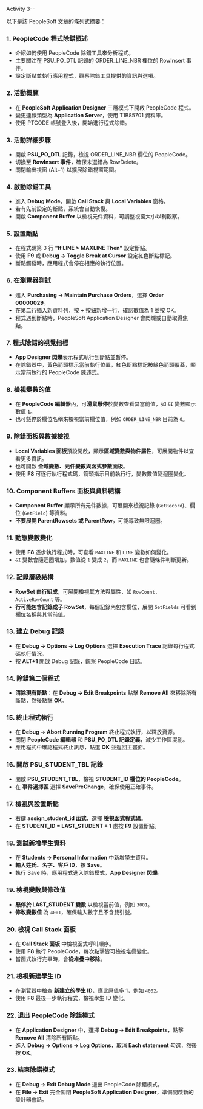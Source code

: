 Activity 3-- 

以下是該 PeopleSoft 文章的條列式摘要：

### 1. **PeopleCode 程式除錯概述**
- 介紹如何使用 PeopleCode 除錯工具來分析程式。
- 主要關注在 PSU_PO_DTL 記錄的 ORDER_LINE_NBR 欄位的 RowInsert 事件。
- 設定斷點並執行應用程式，觀察除錯工具提供的資訊與選項。

### 2. **活動概覽**
- 在 **PeopleSoft Application Designer** 三層模式下開啟 PeopleCode 程式。
- 變更連線類型為 **Application Server**，使用 T1B85701 資料庫。
- 使用 PTCODE 帳號登入後，開始進行程式除錯。

### 3. **活動詳細步驟**
- 開啟 **PSU_PO_DTL** 記錄，檢視 ORDER_LINE_NBR 欄位的 PeopleCode。
- 切換至 **RowInsert 事件**，確保未選錯為 RowDelete。
- 關閉輸出視窗 (Alt+1) 以擴展除錯視窗範圍。

### 4. **啟動除錯工具**
- 進入 **Debug Mode**，開啟 **Call Stack** 與 **Local Variables** 窗格。
- 若有先前設定的斷點，系統會自動恢復。
- 開啟 **Component Buffer** 以檢視元件資料，可調整視窗大小以利觀察。

### 5. **設置斷點**
- 在程式碼第 3 行 **"If LINE > MAXLINE Then"** 設定斷點。
- 使用 **F9** 或 **Debug → Toggle Break at Cursor** 設定紅色斷點標記。
- 斷點觸發時，應用程式會停在相應的執行位置。

### 6. **在瀏覽器測試**
- 進入 **Purchasing → Maintain Purchase Orders**，選擇 **Order 00000029**。
- 在第二行插入新資料列，按 **+** 按鈕新增一行，確認數值為 1 並按 OK。
- 程式遇到斷點時，PeopleSoft Application Designer 會閃爍或自動取得焦點。


### 7. **程式除錯的視覺指標**
- **App Designer 閃爍**表示程式執行到斷點並暫停。
- 在除錯器中，黃色箭頭標示當前執行位置，紅色斷點標記被綠色箭頭覆蓋，顯示當前執行的 PeopleCode 陳述式。

### 8. **檢視變數的值**
- 在 **PeopleCode 編輯器**內，可**滑鼠懸停**於變數查看其當前值，如 `&I` 變數顯示數值 `1`。
- 也可懸停於欄位名稱來檢視當前欄位值，例如 `ORDER_LINE_NBR` 目前為 `0`。

### 9. **除錯面板與數據檢視**
- **Local Variables 面板**預設開啟，顯示**區域變數與物件屬性**，可展開物件以查看更多資訊。
- 也可開啟 **全域變數、元件變數與函式參數面板**。
- 使用 **F8** 可逐行執行程式碼，箭頭指示目前執行行，變數數值隨迴圈變化。

### 10. **Component Buffers 面板與資料結構**
- **Component Buffer** 顯示所有元件數據，可展開來檢視記錄 (`GetRecord`)、欄位 (`GetField`) 等資料。
- **不要展開 ParentRowsets 或 ParentRow**，可能導致無限迴圈。

### 11. **動態變數變化**
- 使用 **F8** 逐步執行程式時，可查看 `MAXLINE` 和 `LINE` 變數如何變化。
- `&I` 變數會隨迴圈增加，數值從 `1` 變成 `2`，而 `MAXLINE` 也會隨條件判斷更新。

### 12. **記錄層級結構**
- **RowSet 由行組成**，可展開檢視其方法與屬性，如 `RowCount, ActiveRowCount` 等。
- **行可能包含記錄或子 RowSet**，每個記錄內包含欄位，展開 `GetFields` 可看到欄位名稱與其當前值。

### 13. **建立 Debug 記錄**
- 在 **Debug → Options → Log Options** 選擇 **Execution Trace** 記錄每行程式碼執行情況。
- 按 **ALT+1** 開啟 Debug 記錄，觀察 PeopleCode 日誌。

### 14. **除錯第二個程式**
- **清除現有斷點**：在 **Debug → Edit Breakpoints** 點擊 **Remove All** 來移除所有斷點，然後點擊 **OK**。



### 15. **終止程式執行**
- 在 **Debug → Abort Running Program** 終止程式執行，以釋放資源。
- 關閉 **PeopleCode 編輯器** 和 **PSU_PO_DTL 記錄定義**，減少工作區混亂。
- 應用程式中確認程式終止訊息，點選 **OK** 並返回主畫面。

### 16. **開啟 PSU_STUDENT_TBL 記錄**
- 開啟 **PSU_STUDENT_TBL**，檢視 **STUDENT_ID 欄位的 PeopleCode**。
- 在 **事件選擇區** 選擇 **SavePreChange**，確保使用正確事件。

### 17. **檢視與設置斷點**
- 右鍵 **assign_student_id 函式**，選擇 **檢視函式程式碼**。
- 在 **STUDENT_ID = LAST_STUDENT + 1** 處按 **F9** 設置斷點。

### 18. **測試新增學生資料**
- 在 **Students → Personal Information** 中新增學生資料。
- **輸入姓氏、名字、客戶 ID**，按 **Save**。
- 執行 Save 時，應用程式進入除錯模式，**App Designer 閃爍**。

### 19. **檢視變數與修改值**
- **懸停於 LAST_STUDENT 變數** 以檢視當前值，例如 `3001`。
- **修改變數值** 為 `4001`，確保輸入數字且不含雙引號。

### 20. **檢視 Call Stack 面板**
- 在 **Call Stack 面板** 中檢視函式呼叫順序。
- 使用 **F8** 執行 PeopleCode，每次點擊皆可檢視堆疊變化。
- 當函式執行完畢時，會**從堆疊中移除**。



### 21. **檢視新建學生 ID**
- 在瀏覽器中檢查 **新建立的學生 ID**，應比原值多 1，例如 `4002`。
- 使用 **F8** 最後一步執行程式，檢視學生 ID 變化。

### 22. **退出 PeopleCode 除錯模式**
- 在 **Application Designer** 中，選擇 **Debug → Edit Breakpoints**，點擊 **Remove All** 清除所有斷點。
- 進入 **Debug → Options → Log Options**，取消 **Each statement** 勾選，然後按 **OK**。

### 23. **結束除錯模式**
- 在 **Debug → Exit Debug Mode** 退出 PeopleCode 除錯模式。
- 在 **File → Exit** 完全關閉 **PeopleSoft Application Designer**，準備開啟新的設計器會話。

